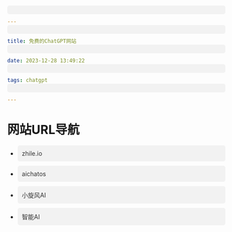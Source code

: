 ```yaml
---
title: 免费的ChatGPT网站
date: 2023-12-28 13:49:22
tags: chatgpt
---
```


# 网站URL导航

- [zhile.io](https://chat-shared3.zhile.io/)
- [aichatos](https://chat18.aichatos.xyz/)
- [小旋风AI](https://wu.ci)
- [智能AI](https://chat.tinycms.xyz:3002/)

<style>
a {
  display: block;
  padding: 10px;
  background-color: #f2f2f2;
  color: #333;
  text-decoration: none;
  border-radius: 5px;
  margin-bottom: 10px;
}
a:hover {
  background-color: #ddd;
}
</style>